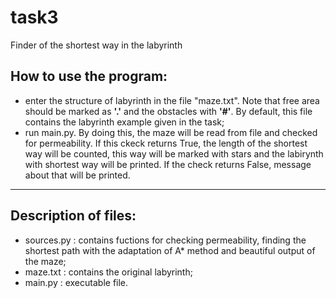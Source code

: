# task3
Finder of the shortest way in the labyrinth
## How to use the program:
* enter the structure of labyrinth in the file "maze.txt". Note that free area should be marked as **'.'** and the obstacles with **'#'**. By default, this file contains the labyrinth example given in the task;
* run main.py. By doing this, the maze will be read from file and checked for permeability. If this ckeck returns True, the length of the shortest way will be counted, this way will be marked with stars and the labirynth with shortest way will be printed. If the check returns False, message about that will be printed.
______________________________________________

## Description of files:
* sources.py : contains fuctions for checking permeability, finding the shortest path with the adaptation of A* method and beautiful output of the maze;
* maze.txt : contains the original labyrinth;
* main.py : executable file.
